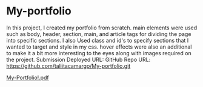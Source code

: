 # My-portfolio

In this project, I created my portfolio from scratch. main elements were used  such as body, header, section, main, and article tags for dividing the page into specific sections. I also Used class and id's to specify sections that I wanted to target and style in my css.  hover effects were also an additional to make it a bit more interesting to the eyes along with images required on the project. 
Submission Deployed URL:                                    GitHub Repo URL: https://github.com/taliitacamargo/My-portfolio.git

[My-Portfolio!.pdf](https://github.com/taliitacamargo/refactoring-html-project1/files/7174687/My-Portfolio.pdf)
